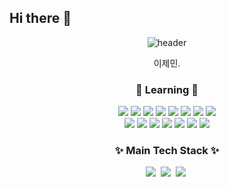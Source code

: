 ## Hi there 👋

<!--
**GJeMin/GJeMin** is a ✨ _special_ ✨ repository because its `README.md` (this file) appears on your GitHub profile.

Here are some ideas to get you started:

- 🔭 I’m currently working on ...
- 🌱 I’m currently learning ...
- 👯 I’m looking to collaborate on ...
- 🤔 I’m looking for help with ...
- 💬 Ask me about ...
- 📫 How to reach me: ...
- 😄 Pronouns: ...
- ⚡ Fun fact: ...
-->

<div align="center">
   
  ![header](https://capsule-render.vercel.app/api?type=rounded&color=timeGradient&text=Welcome%202%20JeongHyeon2's%20GitHub%20👋&animation=twinkling&fontSize=40&fontAlignY=50&fontAlign=50&height=180)
  <div>
   이제민.
     </div>
   <div>
     <h3>🌱 Learning 🌱</h3>
       <img src="https://img.shields.io/badge/Flutter-02569B?style=flat-square&logo=Flutter&logoColor=white"/>
        <img src="https://img.shields.io/badge/-Dart-02569B?style=flat-square&logo=dart&logoColor=white"/>
        <img src="https://img.shields.io/badge/Kotlin-7F52FF?style=flat-square&logo=kotlin&logoColor=white">
         <img src="https://img.shields.io/badge/Android-3DDC84?style=flat-square&logo=Android&logoColor=white"/>

      
 <img src="https://img.shields.io/badge/-NestJs-ea2845?style=flat-square&logo=nestjs&logoColor=white"/>
 <img src=https://shields.io/badge/TypeScript-3178C6?logo=TypeScript&logoColor=FFF&style=flat-square/>
 <img src="https://img.shields.io/badge/Firebase-FFCA28?style=flat-square&logo=firebase&logoColor=black"/>
 <img src="https://img.shields.io/badge/jetpack%20compose-4285F4?&logo=jetpack%20compose&logoColor=white&style=flat-square"/>
 
   </div>
   <div>
       <img src="https://img.shields.io/badge/-ReactJs-61DAFB?logo=react&logoColor=white&style=flat-square"/>
      <img src ="https://shields.io/badge/JavaScript-F7DF1E?logo=JavaScript&logoColor=000&style=flat-square"/>
                     <img src="https://img.shields.io/badge/HTML-FFA500?style=flat-square&logo=html5&logoColor=white"/>
  <img src="https://img.shields.io/badge/CSS-1572B6?style=flat-square&logo=css3&logoColor=white"/>
        <img src="https://img.shields.io/badge/python-3776AB?style=flat-square&logo=python&logoColor=white"/>
                <img src="https://img.shields.io/badge/c%23-512BD4?style=flat-square&logo=csharp&logoColor=white" />
                        <img src="https://img.shields.io/badge/unity-FFFFFF?style=flat-square&logo=unity&logoColor=black" />


   </div>
   
   <div>
      <h3 align="center">✨ Main Tech Stack ✨</h3>
      <div align="center">
        <img src="https://img.shields.io/badge/Unity-20232a.svg?style=for-the-badge&logo=unity&logoColor=#FFFFFF" />&nbsp
        <img src="https://img.shields.io/badge/Unrealengine-20232a.svg?style=for-the-badge&logo=unrealengine&logoColor=#0E1128" />&nbsp
        <img src="https://img.shields.io/badge/Rider-E34F26.svg?style=for-the-badge&logo=rider&logoColor=#000000" />&nbsp
      </div>
      
      
   </div>
</div>
